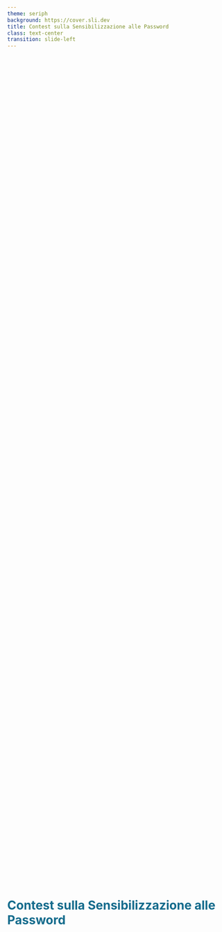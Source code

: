 ```yaml
---
theme: seriph
background: https://cover.sli.dev
title: Contest sulla Sensibilizzazione alle Password
class: text-center
transition: slide-left
---
```

<!-- markdownlint-disable -->

# Contest sulla Sensibilizzazione alle Password

Il vincitore andrà in produzione ed il suo sito sarà inviato all'intero agnelli.

<div @click="$slidev.nav.next" class="mt-12 py-1" hover:bg="white op-10">
  Press Space for next page <carbon:arrow-right />
</div>

---

# Requisiti

Il sito, per essere ammesso al contest, deve rispecchiare i seguenti requisiti:

- **Controllo**: deve controllare quanto una password sia sicura (_es. calcolandone l'entropia, controllando word list, ..._)
- **Statistiche**: deve raccoglie statitistiche generali sull'uso del sito.
- **Sensibilizzazione**: deve promuovere la sensibilizzazione all'importanza di una password ben fatta.

---
class: text-center
---

# Che Vinca il migliore!

<style>
  h1 {
    display: flex;
    justify-content: center; 
    align-items: center;
    height: 100%;
    background-color: #2B90B6;
    background-image: linear-gradient(45deg, #4EC5D4 10%, #146b8c 20%);
    background-size: 100%;
    -webkit-background-clip: text;
    -moz-background-clip: text;
    -webkit-text-fill-color: transparent;
    -moz-text-fill-color: transparent;
  }
</style>